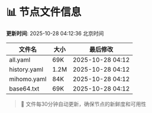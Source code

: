 # 📊 节点文件信息

**更新时间**: 2025-10-28 04:12:36 北京时间

| 文件名 | 大小 | 最后修改 |
|--------|------|----------|
| all.yaml | 69K | 2025-10-28 04:12 |
| history.yaml | 1.2M | 2025-10-28 04:12 |
| mihomo.yaml | 84K | 2025-10-28 04:12 |
| base64.txt | 69K | 2025-10-28 04:12 |

> 🔄 文件每30分钟自动更新，确保节点的新鲜度和可用性
